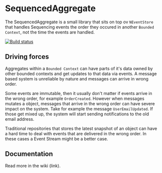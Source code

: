 # SequencedAggregate

The SequencedAggregate is a small library that sits on top ov `NEventStore` that handles Sequencing events the order they occured in another `Bounded Context`, not the time the events are handled.

[![Build status](https://ci.appveyor.com/api/projects/status/dxx6syjto963xq9c/branch/master?svg=true)](https://ci.appveyor.com/project/aejmelaeus/sequencedaggregate/branch/master)

## Driving forces

Aggregates within a `Bounded Context` can have parts of it's data owned by other bounded contexts and get updates to that data via events. A message based system is unreliable by nature and messages can arrive in wrong order.

Some events are immutable, then it usually don't matter if events arrive in the wrong order, for example `OrderCreated`. However when messages mutates a object, messages that arrive in the wrong order can have severe impact on the system. Take for example the message `UserEmailUpdated`. If those get mixed up, the system will start sending notifications to the old email address.

Traditional repositories that stores the latest snapshot of an object can have a hard time to deal with events that are delivered in the wrong order. In these cases a Event Stream might be a better case.

## Documentation

Read more in the wiki (link).